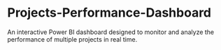 # Projects-Performance-Dashboard
An interactive Power BI dashboard designed to monitor and analyze the performance of multiple projects in real time.
